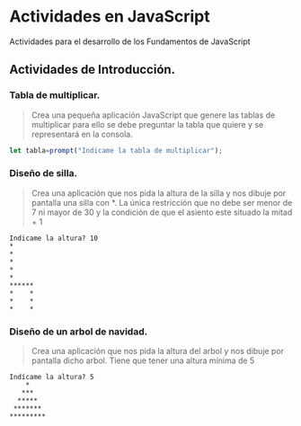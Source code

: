 # Actividades en JavaScript
Actividades para el desarrollo de los Fundamentos de JavaScript
## Actividades de Introducción.
### Tabla de multiplicar.
>Crea una pequeña aplicación JavaScript que genere las tablas de multiplicar para ello se debe preguntar la tabla que quiere y se representará en la consola.
```javascript
let tabla=prompt("Indicame la tabla de multiplicar");
```
### Diseño de silla.
> Crea una aplicación que nos pida la altura de la silla y nos dibuje por pantalla una silla con *.
> La única restricción que no debe ser menor de 7 ni mayor de 30 y la condición de que el asiento 
> este situado la mitad + 1
```
Indicame la altura? 10
*
*
*
*
*
******
*    *
*    *
*    *
```
### Diseño de un arbol de navidad.
> Crea una aplicación que nos pida la altura del arbol y nos dibuje por pantalla dicho arbol.
> Tiene que tener una altura mínima de 5
```
Indícame la altura? 5
    *
   *** 
  *****
 *******
*********
```
